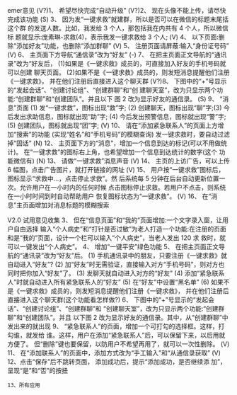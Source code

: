 emer意见
(V?)1、 希望尽快完成“自动升级” 
(V?)2、 现在头像不能上传，请尽快完成该功能 
(S) 3、 因为发“一键求救”就建群，所以是否可以在微信的标题末尾括这个群 的发送人数。比如，我发给 3 个人，那包括我在内共有 4 个人，所以微信标 题就显示:庞素琳-求救(4)，表示我发一键求救给 3 个人;
(V) 4、 以下页面:删除“添加好友”功能，也删除“添加群聊”
(V) 5、 注册页面请屏蔽:输入“身份证号码” 
(V) 6、 主页面下方导航“通信录”改为“好友”
(-) 7、 在把主页面正文导航的“通讯录”改为“好友后， (1)如果是《一键求救》成员的，可直接加入好友的手机号码就可以创建 聊天页面。 (2)如果不是《一键求救》成员的，则发短消息提醒他们注册《一键求救》， 并在他们注册后直接进入这个聊天群
(V?)8、 下图中的“+”号显示的“发起会话”、“创建讨论组”、“创建群聊”和“创 建聊天室”，改为只显示两个功能:“创建群聊”和“创建团队”。并且以下 图 2 改为显示好友的通信录。
(S) 9、 “消息”页面 (1) 发“一键求救”，图标出现“救”字; (2) 创建聊天，图标出现“聊”字;(3) 今后发出求助信息，图标就出现“助”字; (4) 今后发出预警信息，图标就出现“警”字; (5) 创建团队，图标就出现“团”字;
(V) 10、 请在“添加紧急联系人”的页面上方增加“搜索”的功能 (实现“姓名”和“手机号码”的模糊查询) 发一键求救时，要自动过滤掉“固话”
(N) 12、 主页面下方的“消息”，增加一个信息到达的标记(可以不用做统计)。 在“一键求救”的图标右上角，也希望增加一个信息到达统计的数字(这个 功能微信有)
(N) 13、 请做“一键求救”消息声音
(V) 14、 主页的上访广告，可以上传 6 幅图，点击广告图片，就打开链接的网址
(V) 15、 用户按“一键求救”图标后，图标显示“求救中...，点击停止求救”。然 后系统每 5 分钟在后台自动更新位置一次。允许用户在一小时内的任何时候 点击图标停止求救。若用户不点击，则系统在一小时时间到时自动帮助用户 恢复图标状态为“一键求救”。
(V) 16、 在“消息”主页面增加对消息标题的模糊搜索

V2.0 试用意见收集
    3、 但在“信息页面”和“我的”页面增加:一个文字录入窗，让用户自由选择 输入“个人病史”和“打针是否过敏”为老人打造一个功能:在注册的页面 和是“我的”页面，设计一个栏可以输入“个人病史”，当老人发出 120 求 救时，就可以一键发出“个人病史”。
    4、 增加“一键平安”绿色功能
    5、 在把主页面正文导航的“通讯录”改为“好友”后。
        (1) 手机通讯录中的朋友，只要注册《一键求救》就自动进入“好友”?
        (2) 加“好友”时无需验证，直接输入对方“手机号码”，则对方也同时把你加入“好友”了。
        (3) 发聊天就自动进入对方的“好友”
        (4) 添加“紧急联系人”时就自动进入所有紧急联系人的“好友”
        (5) 在“好友”中设置“黑名单”
        (6) 如果不是《一键求救》成员的，则发短消息提醒他们注册《一键求救》， 并在他们注册后直接进入这个聊天群(这个功能看怎样做?)
    6、 下图中的“+”号显示的“发起会话”、“创建讨论组”、“创建群聊”和 “创建聊天室”，改为只显示两个功能:“创建群聊”和“创建团队”。并且 以下图 2 改为显示好友的通信录。其中，从“创建群聊”中发出来的就出现
    9、 “紧急联系人”的页面，增加一个可打勾的选择框。这样，打勾谁，就发给 谁。这样，用户在添加“紧急联系人”后，可以保留下来，以后用就方便了。 但“删除”键也要保留，以防用户不希望再用了，就可以一次性删除。
(V) 11、 在“添加联系人”的页面中，添加方式改为“手工输入”和“从通信录获取”
(V) 12、点击“保存”后不跳转页面， 添加成功后，提示“添加成功，是否继续添 加”，呈现“是”和“否”的按扭
  
    13、所有应用